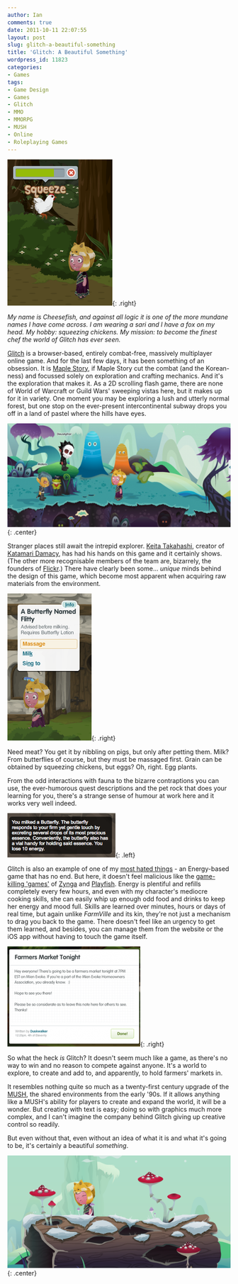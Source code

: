 ```yaml
---
author: Ian
comments: true
date: 2011-10-11 22:07:55
layout: post
slug: glitch-a-beautiful-something
title: 'Glitch: A Beautiful Something'
wordpress_id: 11823
categories:
- Games
tags:
- Game Design
- Games
- Glitch
- MMO
- MMORPG
- MUSH
- Online
- Roleplaying Games
---
```


![](/blog/2011/10/Squeezing-a-Chicken.png){: .right}

*My name is Cheesefish, and against all logic it is one of the more mundane names I have come across.  I am wearing a sari and I have a fox on my head.  My hobby: squeezing chickens.  My mission: to become the finest chef the world of Glitch has ever seen.*

[Glitch](http://www.glitch.com/) is a browser-based, entirely combat-free, massively multiplayer online game.  And for the last few days, it has been something of an obsession.  It is [Maple Story](http://maplestory.nexon.net/), if Maple Story cut the combat (and the Korean-ness) and focussed solely on exploration and crafting mechanics.  And it's the exploration that makes it.  As a 2D scrolling flash game, there are none of World of Warcraft or Guild Wars' sweeping vistas here, but it makes up for it in variety.  One moment you may be exploring a lush and utterly normal forest, but one stop on the ever-present intercontinental subway drops you off in a land of pastel where the hills have eyes.

![](/blog/2011/10/The-Hills-have-Eyes-600x279.png){: .center}

Stranger places still await the intrepid explorer.  [Keita Takahashi](http://en.wikipedia.org/wiki/Keita_Takahashi), creator of [Katamari Damacy](http://en.wikipedia.org/wiki/Katamari_Damacy), has had his hands on this game and it certainly shows.  (The other more recognisable members of the team are, bizarrely, the founders of [Flickr](http://www.flickr.com).)  There have clearly been some... _unique_ minds behind the design of this game, which become most apparent when acquiring raw materials from the environment.

![](/blog/2011/10/Butterfly-Menu.png){: .right}

Need meat? You get it by nibbling on pigs, but only after petting them.  Milk?  From butterflies of course, but they must be massaged first.  Grain can be obtained by squeezing chickens, but eggs?  Oh, right.  Egg plants.

From the odd interactions with fauna to the bizarre contraptions you can use, the ever-humorous quest descriptions and the pet rock that does your learning for you, there's a strange sense of humour at work here and it works very well indeed.

![](/blog/2011/10/Butterfly-Milking-Note.png){: .left}

Glitch is also an example of one of my [most hated things](/blog/on-game-design-time-to-quit) - an Energy-based game that has no end.  But here, it doesn't feel malicious like the [game-killing 'games'](http://insertcredit.com/2011/09/22/who-killed-videogames-a-ghost-story/) of [Zynga](http://www.zynga.com/) and [Playfish](http://www.playfish.com/).  Energy is plentiful and refills completely every few hours, and even with my character's mediocre cooking skills, she can easily whip up enough odd food and drinks to keep her energy and mood full.  Skills are learned over minutes, hours or days of real time, but again unlike _FarmVille_ and its kin, they're not just a mechanism to drag you back to the game.  There doesn't feel like an urgency to get them learned, and besides, you can manage them from the website or the iOS app without having to touch the game itself.

![](/blog/2011/10/Farmers-Market-300x226.png){: .right}

So what the heck _is_ Glitch?  It doesn't seem much like a game, as there's no way to win and no reason to compete against anyone.  It's a world to explore, to create and add to, and apparently, to hold farmers' markets in.

It resembles nothing quite so much as a twenty-first century upgrade of the [MUSH](http://en.wikipedia.org/wiki/MUSH), the shared environments from the early '90s.  If it allows anything like a MUSH's ability for players to create and expand the world, it will be a wonder.  But creating with text is easy; doing so with graphics much more complex, and I can't imagine the company behind Glitch giving up creative control so readily.

But even without that, even without an idea of what it is and what it's going to be, it's certainly a beautiful _something_.

![](/blog/2011/10/Resting-on-a-Log.png){: .center}
